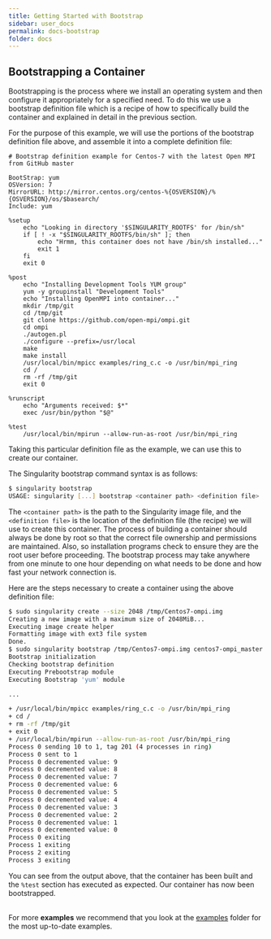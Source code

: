 ```yaml
---
title: Getting Started with Bootstrap
sidebar: user_docs
permalink: docs-bootstrap
folder: docs
---
```


## Bootstrapping a Container
Bootstrapping is the process where we install an operating system and then configure it appropriately for a specified need. To do this we use a bootstrap definition file which is a recipe of how to specifically build the container and explained in detail in the previous section.

For the purpose of this example, we will use the portions of the bootstrap definition file above, and assemble it into a complete definition file:

```
# Bootstrap definition example for Centos-7 with the latest Open MPI from GitHub master

BootStrap: yum
OSVersion: 7
MirrorURL: http://mirror.centos.org/centos-%{OSVERSION}/%{OSVERSION}/os/$basearch/
Include: yum

%setup
    echo "Looking in directory '$SINGULARITY_ROOTFS' for /bin/sh"
    if [ ! -x "$SINGULARITY_ROOTFS/bin/sh" ]; then
        echo "Hrmm, this container does not have /bin/sh installed..."
        exit 1
    fi
    exit 0

%post
	echo "Installing Development Tools YUM group"
	yum -y groupinstall "Development Tools"
	echo "Installing OpenMPI into container..."
	mkdir /tmp/git
	cd /tmp/git
	git clone https://github.com/open-mpi/ompi.git
	cd ompi
	./autogen.pl
	./configure --prefix=/usr/local
	make
	make install
	/usr/local/bin/mpicc examples/ring_c.c -o /usr/bin/mpi_ring
	cd /
	rm -rf /tmp/git
	exit 0

%runscript
	echo "Arguments received: $*"
	exec /usr/bin/python "$@"

%test
	/usr/local/bin/mpirun --allow-run-as-root /usr/bin/mpi_ring

```

Taking this particular definition file as the example, we can use this to create our container.

The Singularity bootstrap command syntax is as follows:

```bash
$ singularity bootstrap
USAGE: singularity [...] bootstrap <container path> <definition file>
```

The `<container path>` is the path to the Singularity image file, and the `<definition file>` is the location of the definition file (the recipe) we will use to create this container. The process of building a container should always be done by root so that the correct file ownership and permissions are maintained. Also, so installation programs check to ensure they are the root user before proceeding. The bootstrap process may take anywhere from one minute to one hour depending on what needs to be done and how fast your network connection is.

Here are the steps necessary to create a container using the above definition file:

```bash
$ sudo singularity create --size 2048 /tmp/Centos7-ompi.img
Creating a new image with a maximum size of 2048MiB...
Executing image create helper
Formatting image with ext3 file system
Done.
$ sudo singularity bootstrap /tmp/Centos7-ompi.img centos7-ompi_master.def 
Bootstrap initialization
Checking bootstrap definition
Executing Prebootstrap module
Executing Bootstrap 'yum' module

...

+ /usr/local/bin/mpicc examples/ring_c.c -o /usr/bin/mpi_ring
+ cd /
+ rm -rf /tmp/git
+ exit 0
+ /usr/local/bin/mpirun --allow-run-as-root /usr/bin/mpi_ring
Process 0 sending 10 to 1, tag 201 (4 processes in ring)
Process 0 sent to 1
Process 0 decremented value: 9
Process 0 decremented value: 8
Process 0 decremented value: 7
Process 0 decremented value: 6
Process 0 decremented value: 5
Process 0 decremented value: 4
Process 0 decremented value: 3
Process 0 decremented value: 2
Process 0 decremented value: 1
Process 0 decremented value: 0
Process 0 exiting
Process 1 exiting
Process 2 exiting
Process 3 exiting
```

You can see from the output above, that the container has been built and the `%test` section has executed as expected. Our container has now been bootstrapped.

<br>For more <strong>examples</strong> we recommend that you look at the <a href="{{ site.repo}}/tree/master/examples" target="_blank">examples</a> folder for the most up-to-date examples.
